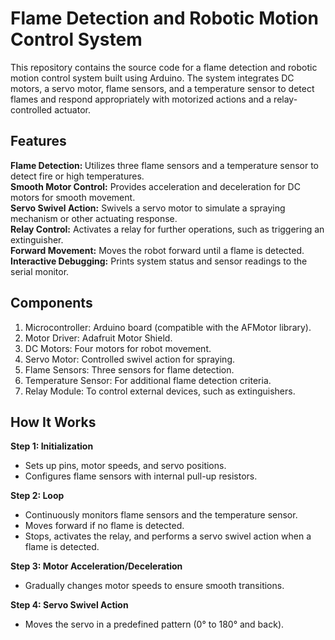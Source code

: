# Flame Detection and Robotic Motion Control System
This repository contains the source code for a flame detection and robotic motion control system built using Arduino. The system integrates DC motors, a servo motor, flame sensors, and a temperature sensor to detect flames and respond appropriately with motorized actions and a relay-controlled actuator.

## Features
<b> Flame Detection: </b> Utilizes three flame sensors and a temperature sensor to detect fire or high temperatures. <br>
<b> Smooth Motor Control:</b>  Provides acceleration and deceleration for DC motors for smooth movement. <br>
<b> Servo Swivel Action:</b> Swivels a servo motor to simulate a spraying mechanism or other actuating response. <br>
<b> Relay Control:</b>  Activates a relay for further operations, such as triggering an extinguisher. <br>
<b> Forward Movement:</b> Moves the robot forward until a flame is detected. <br>
<b> Interactive Debugging:</b>  Prints system status and sensor readings to the serial monitor. <br>

## Components
1. Microcontroller: Arduino board (compatible with the AFMotor library). <br>
2. Motor Driver: Adafruit Motor Shield. <br>
3. DC Motors: Four motors for robot movement. <br>
4. Servo Motor: Controlled swivel action for spraying.<br>
5. Flame Sensors: Three sensors for flame detection.<br>
6. Temperature Sensor: For additional flame detection criteria.<br>
7. Relay Module: To control external devices, such as extinguishers.<br>

## How It Works
<b> Step 1: Initialization </b>
- Sets up pins, motor speeds, and servo positions.
- Configures flame sensors with internal pull-up resistors.
  
<b> Step 2: Loop </b>
- Continuously monitors flame sensors and the temperature sensor.
- Moves forward if no flame is detected.
- Stops, activates the relay, and performs a servo swivel action when a flame is detected.
  
<b> Step 3: Motor Acceleration/Deceleration </b>
- Gradually changes motor speeds to ensure smooth transitions.
  
<b> Step 4: Servo Swivel Action </b>
- Moves the servo in a predefined pattern (0° to 180° and back).
